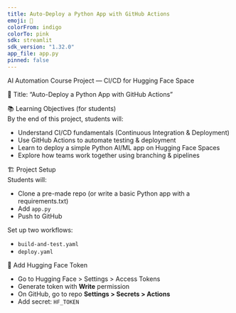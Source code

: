 ```yaml
---
title: Auto-Deploy a Python App with GitHub Actions
emoji: 🧮
colorFrom: indigo
colorTo: pink
sdk: streamlit
sdk_version: "1.32.0"
app_file: app.py
pinned: false
---
```


AI Automation Course Project — CI/CD for Hugging Face Space

🔧 Title: “Auto-Deploy a Python App with GitHub Actions”

📚 Learning Objectives (for students)  
By the end of this project, students will:

- Understand CI/CD fundamentals (Continuous Integration & Deployment)  
- Use GitHub Actions to automate testing & deployment  
- Learn to deploy a simple Python AI/ML app on Hugging Face Spaces  
- Explore how teams work together using branching & pipelines

🏗️ Project Setup  
Students will:

- Clone a pre-made repo (or write a basic Python app with a requirements.txt)  
- Add `app.py`  
- Push to GitHub  

Set up two workflows:  
- `build-and-test.yaml`  
- `deploy.yaml`

🔐 Add Hugging Face Token  
- Go to Hugging Face > Settings > Access Tokens  
- Generate token with **Write** permission  
- On GitHub, go to repo **Settings > Secrets > Actions**  
- Add secret: `HF_TOKEN`
